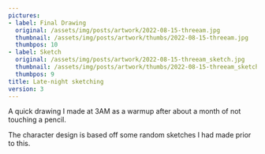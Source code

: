 ```yaml
---
pictures:
- label: Final Drawing
  original: /assets/img/posts/artwork/2022-08-15-threeam.jpg
  thumbnail: /assets/img/posts/artwork/thumbs/2022-08-15-threeam.jpg
  thumbpos: 10
- label: Sketch
  original: /assets/img/posts/artwork/2022-08-15-threeam_sketch.jpg
  thumbnail: /assets/img/posts/artwork/thumbs/2022-08-15-threeam_sketch.jpg
  thumbpos: 9
title: Late-night sketching
version: 3
---
```

A quick drawing I made at 3AM as a warmup after about a month of not touching a pencil.

The character design is based off some random sketches I had made prior to this.
